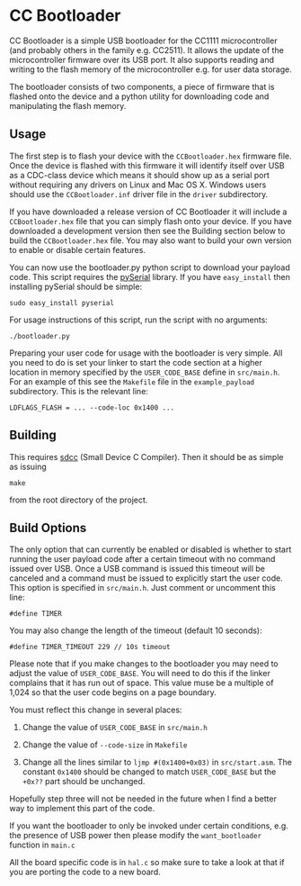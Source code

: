 CC Bootloader
=============

CC Bootloader is a simple USB bootloader for the CC1111 microcontroller (and
probably others in the family e.g. CC2511). It allows the update of the 
microcontroller firmware over its USB port. It also supports reading and
writing to the flash memory of the microcontroller e.g. for user data storage.

The bootloader consists of two components, a piece of firmware that is flashed
onto the device and a python utility for downloading code and manipulating the
flash memory.

Usage
-----

The first step is to flash your device with the `CCBootloader.hex` firmware
file. Once the device is flashed with this firmware it will identify itself
over USB as a CDC-class device which means it should show up as a serial port
without requiring any drivers on Linux and Mac OS X. Windows users should use
the `CCBootloader.inf` driver file in the `driver` subdirectory.

If you have downloaded a release version of CC Bootloader it will include a
`CCBootloader.hex` file that you can simply flash onto your device. If you
have downloaded a development version then see the Building section below to
build the `CCBootloader.hex` file. You may also want to build your own version
to enable or disable certain features.

You can now use the bootloader.py python script to download your payload code.
This script requires the [pySerial](http://pyserial.sourceforge.net/) library.
If you have `easy_install` then installing pySerial should be simple:

`sudo easy_install pyserial`

For usage instructions of this script, run the script with no arguments:

`./bootloader.py`

Preparing your user code for usage with the bootloader is very simple. All you
need to do is set your linker to start the code section at a higher location
in memory specified by the `USER_CODE_BASE` define in `src/main.h`. For an
example of this see the `Makefile` file in the `example_payload` subdirectory.
This is the relevant line:

`LDFLAGS_FLASH = ... --code-loc 0x1400 ...`

Building
--------

This requires [sdcc](http://sdcc.sourceforge.net/) (Small Device C Compiler).
Then it should be as simple as issuing

`make`

from the root directory of the project.

Build Options
-------------

The only option that can currently be enabled or disabled is whether to start
running the user payload code after a certain timeout with no command issued 
over USB. Once a USB command is issued this timeout will be canceled and a
command must be issued to explicitly start the user code. This option is 
specified in `src/main.h`. Just comment or uncomment this line:

`#define TIMER`

You may also change the length of the timeout (default 10 seconds):

`#define TIMER_TIMEOUT 229 // 10s timeout`

Please note that if you make changes to the bootloader you may need to adjust
the value of `USER_CODE_BASE`. You will need to do this if the linker
complains that it has run out of space. This value muse be a multiple of 1,024
so that the user code begins on a page boundary.

You must reflect this change in several places:

1. Change the value of `USER_CODE_BASE` in `src/main.h`

2. Change the value of `--code-size` in `Makefile`

3. Change all the lines similar to `ljmp #(0x1400+0x03)` in `src/start.asm`.
	 The constant `0x1400` should be changed to match `USER_CODE_BASE` but the
	 `+0x??` part should be unchanged.

Hopefully step three will not be needed in the future when I find a better
way to implement this part of the code.

If you want the bootloader to only be invoked under certain conditions, e.g.
the presence of USB power then please modify the `want_bootloader` function
in `main.c`

All the board specific code is in `hal.c` so make sure to take a look at that
if you are porting the code to a new board.




